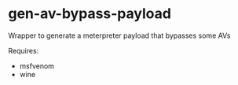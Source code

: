 # gen-av-bypass-payload
Wrapper to generate a meterpreter payload that bypasses some AVs

Requires:
- msfvenom
- wine
